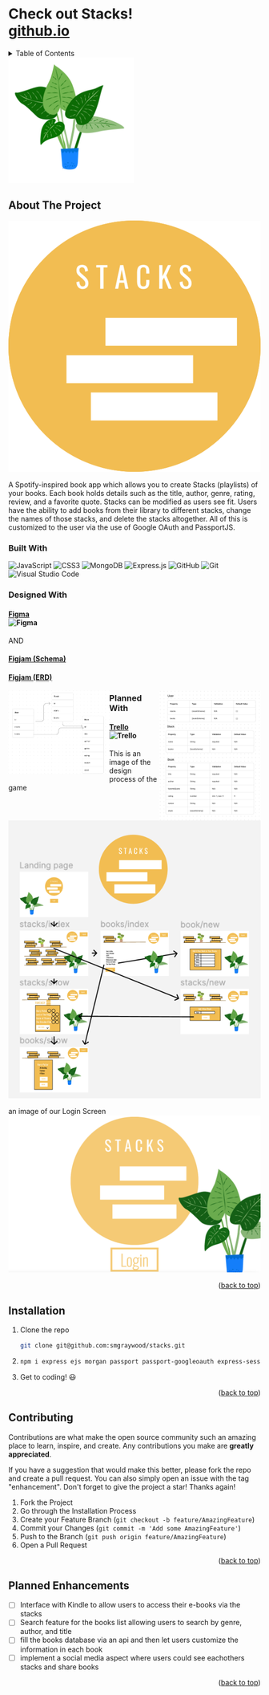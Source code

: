 # Check out Stacks! <br> [github.io](//)


<!-- TABLE OF CONTENTS -->
<details>
  <summary>Table of Contents</summary>
  <ol>
    <li>
      <a href="#about-the-project">About The Project</a>
      <ul>
        <li><a href="#built-with">Built With</a></li>
      </ul>
    </li>
    <li><a href="#installation">Installation</a></li>
    <li><a href="#contributing">Contributing</a></li>
    <li><a href="#contact">Contact</a></li>
    <li><a href="#enhancements">Planned Enhancements</a></li>
  </ol>
</details>

<img width="250px" src="public/images/large-plant.png">



<!-- ABOUT THE PROJECT -->
## About The Project

<img src="public/images/logo.png">

A Spotify-inspired book app which allows you to create Stacks (playlists) of your books. 
Each book holds details such as the title, author, genre, rating, review, and a favorite quote. 
Stacks can be modified as users see fit. Users have the ability to add books from their library to different stacks, change the names of those stacks, and delete the stacks altogether. All of this is customized to the user via the use of Google OAuth and PassportJS.


### Built With

![JavaScript](https://img.shields.io/badge/javascript-%23323330.svg?style=for-the-badge&logo=javascript&logoColor=%23F7DF1E)
![CSS3](https://img.shields.io/badge/css3-%231572B6.svg?style=for-the-badge&logo=css3&logoColor=white)
![MongoDB](https://img.shields.io/badge/MongoDB-%234ea94b.svg?style=for-the-badge&logo=mongodb&logoColor=white)
![Express.js](https://img.shields.io/badge/express.js-%23404d59.svg?style=for-the-badge&logo=express&logoColor=%2361DAFB)
![GitHub](https://img.shields.io/badge/github-%23121011.svg?style=for-the-badge&logo=github&logoColor=white)
![Git](https://img.shields.io/badge/git-%23F05033.svg?style=for-the-badge&logo=git&logoColor=white)
![Visual Studio Code](https://img.shields.io/badge/Visual%20Studio%20Code-0078d7.svg?style=for-the-badge&logo=visual-studio-code&logoColor=white)


### Designed With
#### [Figma](https://www.figma.com/file/PvWDyWcyyTht9QToGJGYba/Stacks?node-id=0-1&t=p5QoWEVzUcMdAmsc-0)<br> ![Figma](https://img.shields.io/badge/figma-%23F24E1E.svg?style=for-the-badge&logo=figma&logoColor=white) <br>
AND <br> 
#### [Figjam (Schema)](https://www.figma.com/file/DypTqYe1AtbUfHDXhpheBj/Stacks---Schemas?type=whiteboard&node-id=8-3&t=HgFtAwWtDqaNB5Va-0) <br> 
#### [Figjam (ERD)](https://www.figma.com/file/wdij4KaISVI5NAI6TduLRf/ERD?type=whiteboard&node-id=0-1&t=HgFtAwWtDqaNB5Va-0)


<div id="title-container">
<img src="public/images/README_images/schema.png" alt="image of the user, book, and stack schemas" style="width: 40%;display: grid;float: right">
<img src="public/images/README_images/erd.png" alt="image of the relationships between the different schema" style="width: 40%;display: grid;float: left">
</div>


### Planned With
#### [Trello](https://trello.com/b/XIL9ai1F/stacks) <br> ![Trello](https://img.shields.io/badge/Trello-%23026AA7.svg?style=for-the-badge&logo=Trello&logoColor=white)


This is an image of the design process of the game
<br>
<img src="public/images/README_images/figma.png" alt="image of the design for all pages of Stacks">


an image of our Login Screen
<img src="public/images/README_images/login.png" alt="image of the design for all pages of Stacks">

<!-- add mobile and desktop images -->

<p align="right">(<a href="#readme-top">back to top</a>)</p>

## Installation
 
1. Clone the repo
   ```sh
   git clone git@github.com:smgraywood/stacks.git
   ```
2. 
   ```sh
   npm i express ejs morgan passport passport-googleoauth express-session 
   ```
3. Get to coding! 😃 

<p align="right">(<a href="#readme-top">back to top</a>)</p>

<!-- CONTRIBUTING -->
## Contributing

Contributions are what make the open source community such an amazing place to learn, inspire, and create. Any contributions you make are **greatly appreciated**.

If you have a suggestion that would make this better, please fork the repo and create a pull request. You can also simply open an issue with the tag "enhancement".
Don't forget to give the project a star! Thanks again!

1. Fork the Project
2. Go through the Installation Process
3. Create your Feature Branch (`git checkout -b feature/AmazingFeature`)
4. Commit your Changes (`git commit -m 'Add some AmazingFeature'`)
5. Push to the Branch (`git push origin feature/AmazingFeature`)
6. Open a Pull Request

<p align="right">(<a href="#readme-top">back to top</a>)</p>

<!-- PLANNED ENHANCEMENTS -->
## Planned Enhancements

- [ ] Interface with Kindle to allow users to access their e-books via the stacks
- [ ] Search feature for the books list allowing users to search by genre, author, and title
- [ ] fill the books database via an api and then let users customize the information in each book
- [ ] implement a social media aspect where users could see eachothers stacks and share books

<p align="right">(<a href="#readme-top">back to top</a>)</p>
